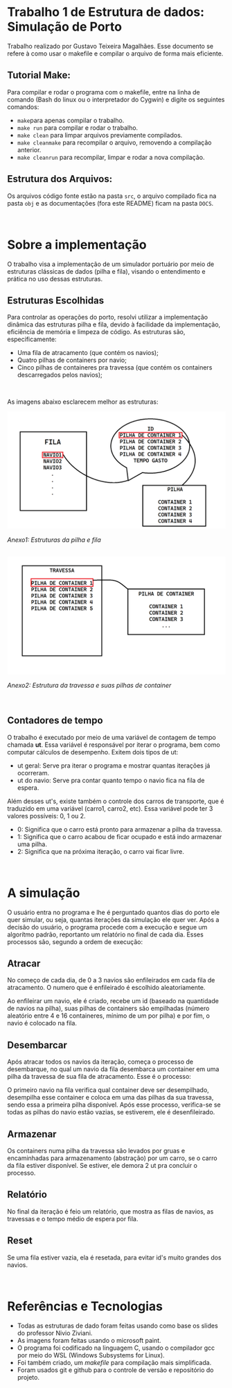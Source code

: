 # Trabalho 1 de Estrutura de dados: Simulação de Porto

Trabalho realizado por Gustavo Teixeira Magalhães.
Esse documento se refere à como usar o makefile e compilar o arquivo de forma mais eficiente.


## Tutorial Make:

Para compilar e rodar o programa com o makefile, entre na linha de comando (Bash do linux ou o interpretador do Cygwin) e digite os seguintes comandos:

- `make`para apenas compilar o trabalho.
- `make run` para compilar e rodar o trabalho.
- `make clean` para limpar arquivos previamente compilados.
- `make cleanmake` para recompilar o arquivo, removendo a compilação anterior.
- `make cleanrun` para recompilar, limpar e rodar a nova compilação.


## Estrutura dos Arquivos:

Os arquivos código fonte estão na pasta `src`, o arquivo compilado fica na pasta `obj` e as documentações (fora este README) ficam na pasta `DOCS`.

<br>

# Sobre a implementação

O trabalho visa a implementação de um simulador portuário por meio de estruturas clássicas de dados (pilha e fila), visando o entendimento e prática no uso dessas estruturas.

## Estruturas Escolhidas

Para controlar as operações do porto, resolvi utilizar a implementação dinâmica das estruturas pilha e fila, devido à facilidade da implementação, eficiência de memória e limpeza de código.
As estruturas são, especificamente:

- Uma fila de atracamento (que contém os navios);
- Quatro pilhas de containers por navio;
- Cinco pilhas de containeres pra travessa (que contém os containers descarregados pelos navios);

<br>

As imagens abaixo esclarecem melhor as estruturas:

<img src = ".\DOCS\Estruturas Fila e Navio.png">

*Anexo1: Estruturas da pilha e fila*

<br>

<img src = ".\DOCS\Estruturas da Travessa.png">

*Anexo2: Estrutura da travessa e suas pilhas de container*

<br>

## Contadores de tempo

O trabalho é executado por meio de uma variável de contagem de tempo chamada **ut**. Essa variável é responsável por iterar o programa, bem como computar cálculos de desempenho.
Exitem dois tipos de ut:

- ut geral: Serve pra iterar o programa e mostrar quantas iterações já ocorreram.
- ut do navio: Serve pra contar quanto tempo o navio fica na fila de espera.

Além desses ut's, existe também o controle dos carros de transporte, que é traduzido em uma variável (carro1, carro2, etc). Essa variável pode ter 3 valores possíveis: 0, 1 ou 2.

- 0: Significa que o carro está pronto para armazenar a pilha da travessa.
- 1: Significa que o carro acabou de ficar ocupado e está indo armazenar uma pilha.
- 2: Significa que na próxima iteração, o carro vai ficar livre.

<br>

# A simulação

O usuário entra no programa e lhe é perguntado quantos dias do porto ele quer simular, ou seja, quantas iterações da simulação ele quer ver. Após a decisão do usuário, o programa procede com a execução e segue um algorítmo padrão, reportanto um relatório no final de cada dia. Esses processos são, segundo a ordem de execução:

## Atracar

No começo de cada dia, de 0 a 3 navios são enfileirados em cada fila de atracamento. O numero que é enfileirado é escolhido aleatoriamente.

Ao enfileirar um navio, ele é criado, recebe um id (baseado na quantidade de navios na pilha), suas pilhas de containers são empilhadas (número aleatório entre 4 e 16 containeres, mínimo de um por pilha) e por fim, o navio é colocado na fila.

## Desembarcar

Após atracar todos os navios da iteração, começa o processo de desembarque, no qual um navio da fila desembarca um container em uma pilha da travessa de sua fila de atracamento. Esse é o processo:

O primeiro navio na fila verifica qual container deve ser desempilhado, desempilha esse container e coloca em uma das pilhas da sua travessa, sendo essa a primeira pilha disponível. Após esse processo, verifica-se se todas as pilhas do navio estão vazias, se estiverem, ele é desenfileirado.

## Armazenar

Os containers numa pilha da travessa são levados por gruas e encaminhadas para armazenamento (abstração) por um carro, se o carro da fila estiver disponível. Se estiver, ele demora 2 ut pra concluir o processo.

## Relatório

No final da iteração é feio um relatório, que mostra as filas de navios, as travessas e o tempo médio de espera por fila.

## Reset

Se uma fila estiver vazia, ela é resetada, para evitar id's muito grandes dos navios.

<br>

# Referências e Tecnologias

- Todas as estruturas de dado foram feitas usando como base os slides do professor Nivio Ziviani.
- As imagens foram feitas usando o microsoft paint.
- O programa foi codificado na linguagem C, usando o compilador gcc por meio do WSL (Windows Subsystems for Linux).
- Foi também criado, um *makefile* para compilação mais simplificada.
- Foram usados git e github para o controle de versão e repositório do projeto.